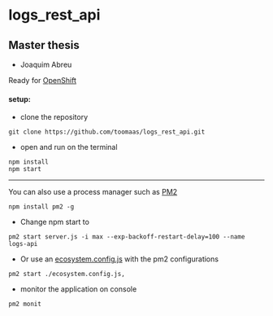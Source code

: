 # logs_rest_api
## Master thesis
* Joaquim Abreu

Ready for [OpenShift](https://www.openshift.com/)
#### setup:
* clone the repository
```
git clone https://github.com/toomaas/logs_rest_api.git
```
* open and run on the terminal
```
npm install
npm start
````
***
You can also use a process manager such as [PM2](https://pm2.io/doc/en/runtime/overview/?utm_source=pm2&utm_medium=website&utm_campaign=rebranding)
```
npm install pm2 -g
```
* Change npm start to  
```
pm2 start server.js -i max --exp-backoff-restart-delay=100 --name logs-api
```
* Or use an [ecosystem.config.js](https://pm2.io/doc/en/runtime/guide/ecosystem-file/) with the pm2 configurations
```
pm2 start ./ecosystem.config.js,
```
* monitor the application on console 
```
pm2 monit
```
